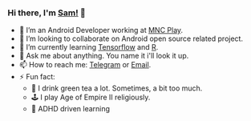 ### Hi there, I'm [Sam!](https://bit.ly/nothing--personal) 👋
- 🔭 I’m an Android Developer working at [MNC Play](https://www.mncplay.id).
- 👯 I’m looking to collaborate on Android open source related project.
- 🌱 I’m currently learning [Tensorflow](https://www.tensorflow.org/) and [R](https://www.r-project.org/).
- 💬 Ask me about anything. You name it i'll look it up.
- 📫 How to reach me: [Telegram](https://t.me/SamuelBernard) or [Email](samuelbjeffersen@gmail.com).
- ⚡ Fun fact:
  - :tea: I drink green tea a lot. Sometimes, a bit too much.
  - :joystick: I play Age of Empire II religiously.
  - :brain:	ADHD driven learning
